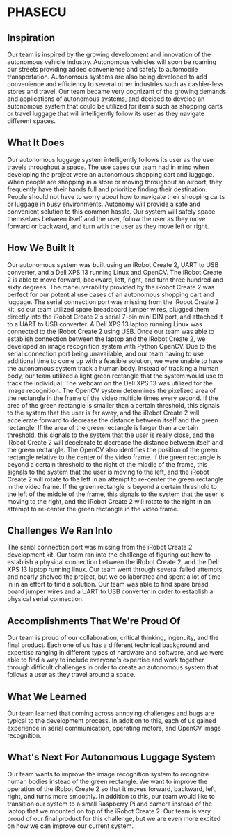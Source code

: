 # PHASECU
## Inspiration
Our team is inspired by the growing development and innovation of the autonomous vehicle industry. Autonomous vehicles will soon be roaming our streets providing added convenience and safety to automobile transportation. Autonomous systems are also being developed to add convenience and efficiency to several other industries such as cashier-less stores and travel. Our team became very cognizant of the growing demands and applications of autonomous systems, and decided to develop an autonomous system that could be utilized for items such as shopping carts or travel luggage that will intelligently follow its user as they navigate different spaces.

## What It Does
Our autonomous luggage system intelligently follows its user as the user travels throughout a space. The use cases our team had in mind when developing the project were an autonomous shopping cart and luggage. When people are shopping in a store or moving throughout an airport, they frequently have their hands full and prioritize finding their destination. People should not have to worry about how to navigate their shopping carts or luggage in busy environments. Autonomy will provide a safe and convenient solution to this common hassle. Our system will safely space themselves between itself and the user, follow the user as they move forward or backward, and turn with the user as they move left or right. 

## How We Built It
Our autonomous system was built using an iRobot Create 2, UART to USB converter, and a Dell XPS 13 running Linux and OpenCV. The iRobot Create 2 is able to move forward, backward, left, right, and turn three hundred and sixty degrees. The maneuverability provided by the iRobot Create 2 was perfect for our potential use cases of an autonomous shopping cart and luggage. The serial connection port was missing from the iRobot Create 2 kit, so our team utilized spare breadboard jumper wires, plugged them directly into the iRobot Create 2's serial 7-pin mini DIN port, and attached it to a UART to USB converter. A Dell XPS 13 laptop running Linux was connected to the iRobot Create 2 using USB. Once our team was able to establish connection between the laptop and the iRobot Create 2, we developed an image recognition system with Python OpenCV. Due to the serial connection port being unavailable, and our team having to use additional time to come up with a feasible solution, we were unable to have the autonomous system track a human body. Instead of tracking a human body, our team utilized a light green rectangle that the system would use to track the individual. The webcam on the Dell XPS 13 was utilized for the image recognition. The OpenCV system determines the pixelized area of the rectangle in the frame of the video multiple times every second. If the area of the green rectangle is smaller than a certain threshold, this signals to the system that the user is far away, and the iRobot Create 2 will accelerate forward to decrease the distance between itself and the green rectangle. If the area of the green rectangle is larger than a certain threshold, this signals to the system that the user is really close, and the iRobot Create 2 will decelerate to decrease the distance between itself and the green rectangle. The OpenCV also identifies the position of the green rectangle relative to the center of the video frame. If the green rectangle is beyond a certain threshold to the right of the middle of the frame, this signals to the system that the user is moving to the left, and the iRobot Create 2 will rotate to the left in an attempt to re-center the green rectangle in the video frame. If the green rectangle is beyond a certain threshold to the left of the middle of the frame, this signals to the system that the user is moving to the right, and the iRobot Create 2 will rotate to the right in an attempt to re-center the green rectangle in the video frame.

## Challenges We Ran Into
The serial connection port was missing from the iRobot Create 2 development kit. Our team ran into the challenge of figuring out how to establish a physical connection between the iRobot Create 2, and the Dell XPS 13 laptop running linux. Our team went through several failed attempts, and nearly shelved the project, but we collaborated and spent a lot of time in in an effort to find a solution. Our team was able to find spare bread board jumper wires and a UART to USB converter in order to establish a physical serial connection.

## Accomplishments That We're Proud Of
Our team is proud of our collaboration, critical thinking, ingenuity, and the final product. Each one of us has a different technical background and expertise ranging in different types of hardware and software, and we were able to find a way to include everyone's expertise and work together through difficult challenges in order to create an autonomous system that follows a user as they travel around a space.

## What We Learned
Our team learned that coming across annoying challenges and bugs are typical to the development process. In addition to this, each of us gained experience in serial communication, operating motors, and OpenCV image recognition.

## What's Next For Autonomous Luggage System
Our team wants to improve the image recognition system to recognize human bodies instead of the green rectangle. We want to improve the operation of the iRobot Create 2 so that it moves forward, backward, left, right, and turns more smoothly. In addition to this, our team would like to transition our system to a small Raspberry Pi and camera instead of the laptop that we mounted on top of the iRobot Create 2. Our team is very proud of our final product for this challenge, but we are even more excited on how we can improve our current system. 
